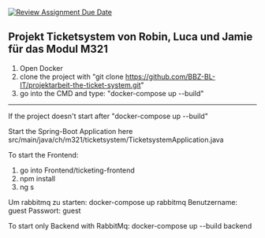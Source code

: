 [![Review Assignment Due Date](https://classroom.github.com/assets/deadline-readme-button-22041afd0340ce965d47ae6ef1cefeee28c7c493a6346c4f15d667ab976d596c.svg)](https://classroom.github.com/a/YfrAWYyB)

Projekt Ticketsystem von Robin, Luca und Jamie für das Modul M321
-------------------------------------------------------------------------
1. Open Docker
2. clone the project with "git clone https://github.com/BBZ-BL-IT/projektarbeit-the-ticket-system.git"
3. go into the CMD and type: "docker-compose up --build"
-------------------------------------------------------------------------

If the project doesn't start after "docker-compose up --build"

Start the Spring-Boot Application here src/main/java/ch/m321/ticketsystem/TicketsystemApplication.java

To start the Frontend:
1. go into Frontend/ticketing-frontend
2. npm install
3. ng s

Um rabbitmq zu starten: docker-compose up rabbitmq
Benutzername: guest
Passwort: guest

To start only Backend with RabbitMq: docker-compose up --build backend
